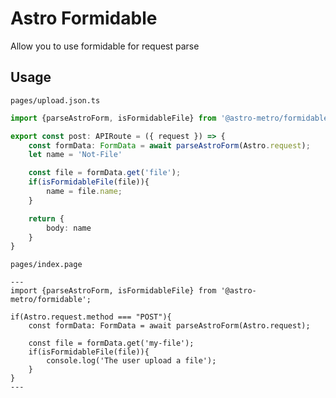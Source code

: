 # Astro Formidable

Allow you to use formidable for request parse

## Usage

`pages/upload.json.ts`
```ts
import {parseAstroForm, isFormidableFile} from '@astro-metro/formidable';

export const post: APIRoute = ({ request }) => {
    const formData: FormData = await parseAstroForm(Astro.request);
    let name = 'Not-File'

    const file = formData.get('file');
    if(isFormidableFile(file)){
        name = file.name;
    }

    return {
        body: name
    }
}
```

`pages/index.page`
```astro
---
import {parseAstroForm, isFormidableFile} from '@astro-metro/formidable';

if(Astro.request.method === "POST"){
    const formData: FormData = await parseAstroForm(Astro.request);

    const file = formData.get('my-file');
    if(isFormidableFile(file)){
        console.log('The user upload a file');
    }
}
---
```
